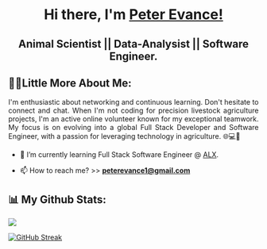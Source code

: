 <h1 align="center">Hi there, I'm <a href="https://github.com/peter-evance"> Peter Evance!</a></h1>

<h2 align="center"> Animal Scientist || Data-Analysist || Software Engineer.</h2>

## 🙋‍♂️Little More About Me:
<p align="justify">
 I'm enthusiastic about networking and continuous learning. Don't hesitate to connect and chat. When I'm not coding for precision livestock agriculture projects, I'm an active online volunteer known for my exceptional teamwork. My focus is on evolving into a global Full Stack Developer and Software Engineer, with a passion for leveraging technology in agriculture. 🌐💻🐄
</p>

- 🌱 I’m currently learning Full Stack Software Engineer @ [ALX](https://www.alxafrica.com/).

- 📫 How to reach me? >> **peterevance1@gmail.com**

## 📊 My Github Stats:
<img src = "https://github-readme-stats.vercel.app/api?username=peter-evance&&show_icons=true&title_color=ffffff&icon_color=bb2acf&text_color=daf7dc&bg_color=151515">


[![GitHub Streak](https://github-readme-streak-stats.herokuapp.com?user=peter-evance&theme=tokyonight)](https://git.io/streak-stats)

